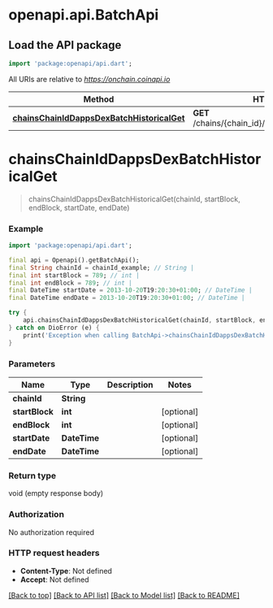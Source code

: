 # openapi.api.BatchApi

## Load the API package
```dart
import 'package:openapi/api.dart';
```

All URIs are relative to *https://onchain.coinapi.io*

Method | HTTP request | Description
------------- | ------------- | -------------
[**chainsChainIdDappsDexBatchHistoricalGet**](BatchApi.md#chainschainiddappsdexbatchhistoricalget) | **GET** /chains/{chain_id}/dapps/dex/batch/historical | 


# **chainsChainIdDappsDexBatchHistoricalGet**
> chainsChainIdDappsDexBatchHistoricalGet(chainId, startBlock, endBlock, startDate, endDate)



### Example
```dart
import 'package:openapi/api.dart';

final api = Openapi().getBatchApi();
final String chainId = chainId_example; // String | 
final int startBlock = 789; // int | 
final int endBlock = 789; // int | 
final DateTime startDate = 2013-10-20T19:20:30+01:00; // DateTime | 
final DateTime endDate = 2013-10-20T19:20:30+01:00; // DateTime | 

try {
    api.chainsChainIdDappsDexBatchHistoricalGet(chainId, startBlock, endBlock, startDate, endDate);
} catch on DioError (e) {
    print('Exception when calling BatchApi->chainsChainIdDappsDexBatchHistoricalGet: $e\n');
}
```

### Parameters

Name | Type | Description  | Notes
------------- | ------------- | ------------- | -------------
 **chainId** | **String**|  | 
 **startBlock** | **int**|  | [optional] 
 **endBlock** | **int**|  | [optional] 
 **startDate** | **DateTime**|  | [optional] 
 **endDate** | **DateTime**|  | [optional] 

### Return type

void (empty response body)

### Authorization

No authorization required

### HTTP request headers

 - **Content-Type**: Not defined
 - **Accept**: Not defined

[[Back to top]](#) [[Back to API list]](../README.md#documentation-for-api-endpoints) [[Back to Model list]](../README.md#documentation-for-models) [[Back to README]](../README.md)

